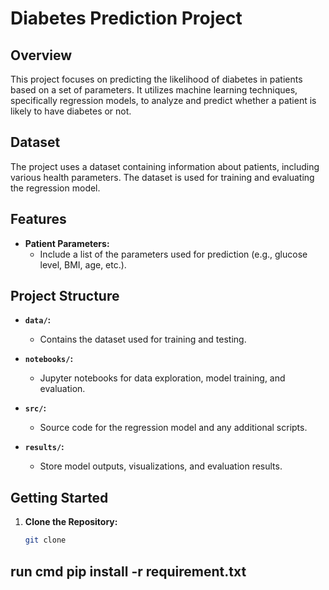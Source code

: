 # Diabetes Prediction Project

## Overview
This project focuses on predicting the likelihood of diabetes in patients based on a set of parameters. It utilizes machine learning techniques, specifically regression models, to analyze and predict whether a patient is likely to have diabetes or not.

## Dataset
The project uses a dataset containing information about patients, including various health parameters. The dataset is used for training and evaluating the regression model.

## Features
- **Patient Parameters:**
  - Include a list of the parameters used for prediction (e.g., glucose level, BMI, age, etc.).

## Project Structure
- **`data/`:**
  - Contains the dataset used for training and testing.

- **`notebooks/`:**
  - Jupyter notebooks for data exploration, model training, and evaluation.

- **`src/`:**
  - Source code for the regression model and any additional scripts.

- **`results/`:**
  - Store model outputs, visualizations, and evaluation results.

## Getting Started
1. **Clone the Repository:**
   ```bash
   git clone 

## run cmd pip install -r requirement.txt